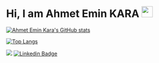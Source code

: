 # Hi, I am Ahmet Emin KARA <img src="https://media.giphy.com/media/hvRJCLFzcasrR4ia7z/giphy.gif" width="30px" height="30px">


[![Ahmet Emin Kara's GitHub stats](https://github-readme-stats.vercel.app/api?count_private=true&include_all_commits=true&show_icons=true&username=ahmeteminkara&theme=github_dark)](https://github.com/ahmeteminkara)

[![Top Langs](https://github-readme-stats.vercel.app/api/top-langs/?username=ahmeteminkara&layout=compact&theme=github_dark&exclude_repo=android,ios,flutter)](https://github.com/ahmeteminkara)

![](https://komarev.com/ghpvc/?username=ahmeteminkara&color=000000&style=for-the-badge&label=VIEWS)
[![Linkedin Badge](https://img.shields.io/badge/ahmeteminkara-000?style=for-the-badge&logo=linkedin)](https://www.linkedin.com/in/ahmeteminkara/)


<!--
**ahmeteminkara/ahmeteminkara** is a ✨ _special_ ✨ repository because its `README.md` (this file) appears on your GitHub profile.

Here are some ideas to get you started:

- 🔭 I’m currently working on ...
- 🌱 I’m currently learning ...
- 👯 I’m looking to collaborate on ...
- 🤔 I’m looking for help with ...
- 💬 Ask me about ...
- 📫 How to reach me: ...
- 😄 Pronouns: ...
- ⚡ Fun fact: ...
-->
